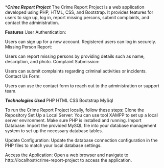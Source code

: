 ******Crime Report Project*****
The Crime Report Project is a web application developed using PHP, HTML, CSS, and Bootstrap. It provides features for users to sign up, log in, report missing persons, submit complaints, and contact the administration.


**Features**
User Authentication:

Users can sign up for a new account.
Registered users can log in securely.
Missing Person Report:

Users can report missing persons by providing details such as name, description, and photo.
Complaint Submission:

Users can submit complaints regarding criminal activities or incidents.
Contact Us Form:

Users can use the contact form to reach out to the administration or support team.

***Technologies Used***
PHP
HTML
CSS
Bootstrap
MySql

To run the Crime Report Project locally, follow these steps:
Clone the Repository
Set Up a Local Server:
                    You can use tool XAMPP to set up a local server environment. Make sure PHP is installed and running.
Import Database:
Import the provided MySQL file into your database management system  to set up the necessary database tables.

Update Configuration:
Update the database connection configuration in the PHP files to match your local database settings.

Access the Application:
Open a web browser and navigate to http://localhost/crime-report-project to access the application.
